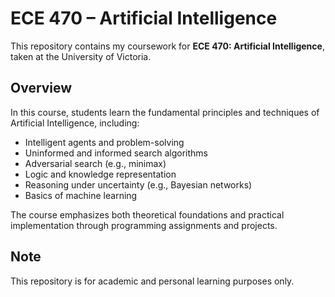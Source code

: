 # ECE 470 – Artificial Intelligence

This repository contains my coursework for **ECE 470: Artificial Intelligence**, taken at the University of Victoria.

## Overview

In this course, students learn the fundamental principles and techniques of Artificial Intelligence, including:

- Intelligent agents and problem-solving
- Uninformed and informed search algorithms
- Adversarial search (e.g., minimax)
- Logic and knowledge representation
- Reasoning under uncertainty (e.g., Bayesian networks)
- Basics of machine learning

The course emphasizes both theoretical foundations and practical implementation through programming assignments and projects.

## Note

This repository is for academic and personal learning purposes only.
